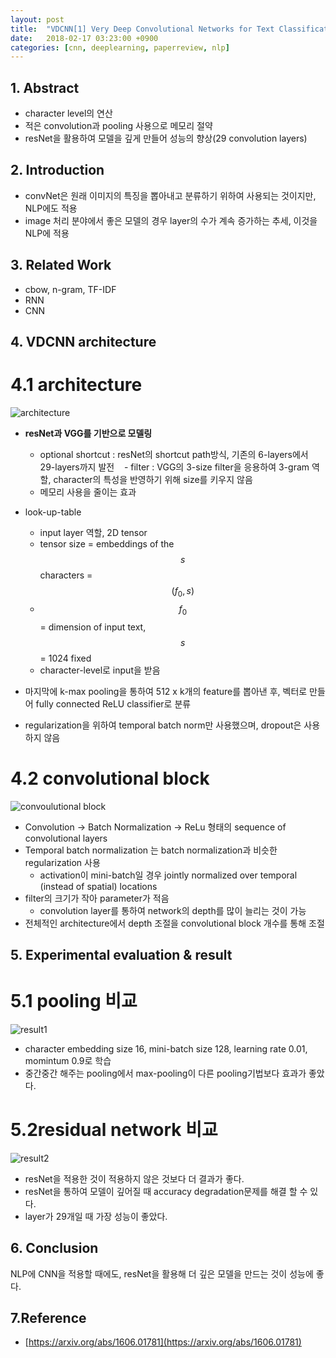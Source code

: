 ```yaml
---
layout: post
title:  "VDCNN[1] Very Deep Convolutional Networks for Text Classification(2016) - Review"
date:   2018-02-17 03:23:00 +0900
categories: [cnn, deeplearning, paperreview, nlp]
---
```


## 1. Abstract
- character level의 연산
- 적은 convolution과 pooling 사용으로 메모리 절약
- resNet을 활용하여 모델을 깊게 만들어 성능의 향상(29 convolution layers)

## 2. Introduction
- convNet은 원래 이미지의 특징을 뽑아내고 분류하기 위하여 사용되는 것이지만, NLP에도 적용
- image 처리 분야에서 좋은 모델의 경우 layer의 수가 계속 증가하는 추세, 이것을 NLP에 적용

## 3. Related Work
- cbow, n-gram, TF-IDF
- RNN
- CNN

## 4. VDCNN architecture
# 4.1 architecture
![architecture](https://files.slack.com/files-pri/T1J7SCHU7-F8TJSSEKD/_______-1.png?pub_secret=70f9720b8e)

- **resNet과 VGG를 기반으로 모델링**
    - optional shortcut : resNet의 shortcut path방식, 기존의 6-layers에서 29-layers까지 발전
    - filter : VGG의 3-size filter을 응용하여 3-gram 역할, character의 특성을 반영하기 위해 size를 키우지 않음
    - 메모리 사용을 줄이는 효과

- look-up-table 
    - input layer 역할, 2D tensor
    - tensor size = embeddings of the $$s$$ characters = $$({f_{0}}, s)$$ 
    - $${f_{0}}$$ = dimension of input text, $$s$$ = 1024 fixed
    - character-level로 input을 받음

- 마지막에 k-max pooling을 통하여 512 x k개의 feature를 뽑아낸 후, 벡터로 만들어 fully connected ReLU classifier로 분류
- regularization을 위하여 temporal batch norm만 사용했으며, dropout은 사용하지 않음

# 4.2 convolutional block
![convoulutional block](https://files.slack.com/files-pri/T1J7SCHU7-F8TR77329/_______-2.png?pub_secret=b2ef5ebf73)

- Convolution -> Batch Normalization -> ReLu 형태의 sequence of convolutional layers
- Temporal batch normalization 는 batch normalization과 비슷한 regularization 사용 
    - activation이 mini-batch일 경우 jointly normalized over temporal (instead of spatial) locations
- filter의 크기가 작아 parameter가 적음 
    - convolution layer를 통하여 network의 depth를 많이 늘리는 것이 가능
- 전체적인 architecture에서 depth 조절을 convolutional block 개수를 통해 조절

## 5. Experimental evaluation & result
# 5.1 pooling 비교
![result1](https://files.slack.com/files-pri/T1J7SCHU7-F8TMBQY5S/_______-3.png?pub_secret=492d56be4e)
- character embedding size 16, mini-batch size 128, learning rate 0.01, momintum 0.9로 학습
- 중간중간 해주는 pooling에서 max-pooling이 다른 pooling기법보다 효과가 좋았다.

# 5.2residual network 비교
![result2](https://files.slack.com/files-pri/T1J7SCHU7-F8TMBRQLU/_______-4.png?pub_secret=69f667839a)
- resNet을 적용한 것이 적용하지 않은 것보다 더 결과가 좋다.
- resNet을 통하여 모델이 깊어질 때 accuracy degradation문제를 해결 할 수 있다.
- layer가 29개일 때 가장 성능이 좋았다.

## 6. Conclusion
NLP에 CNN을 적용할 때에도, resNet을 활용해 더 깊은 모델을 만드는 것이 성능에 좋다. 

## 7.Reference
- [https://arxiv.org/abs/1606.01781](https://arxiv.org/abs/1606.01781)

